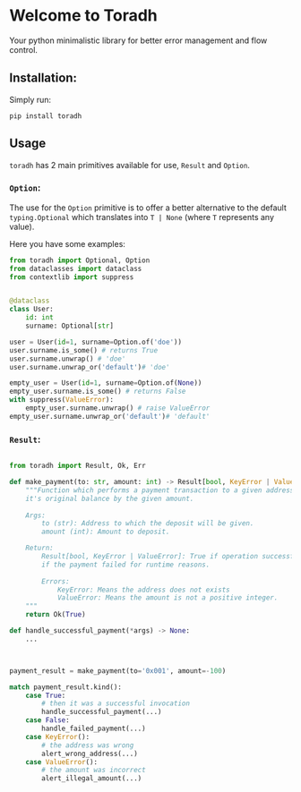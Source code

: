 # Welcome to Toradh

Your python minimalistic library for better error management and flow control.

## Installation:

Simply run:

```
pip install toradh
```

## Usage

`toradh` has 2 main primitives available for use, `Result` and `Option`.

### `Option`:

The use for the `Option` primitive is to offer a better alternative to the default
`typing.Optional` which translates into `T | None` (where `T` represents any value).

Here you have some examples:

```python
from toradh import Optional, Option
from dataclasses import dataclass
from contextlib import suppress


@dataclass
class User:
    id: int
    surname: Optional[str]

user = User(id=1, surname=Option.of('doe'))
user.surname.is_some() # returns True
user.surname.unwrap() # 'doe'
user.surname.unwrap_or('default')# 'doe'

empty_user = User(id=1, surname=Option.of(None))
empty_user.surname.is_some() # returns False
with suppress(ValueError):
    empty_user.surname.unwrap() # raise ValueError
empty_user.surname.unwrap_or('default')# 'default'

```

### `Result`:
```python

from toradh import Result, Ok, Err

def make_payment(to: str, amount: int) -> Result[bool, KeyError | ValueError]:
    """Function which performs a payment transaction to a given address by incrementing 
    it's original balance by the given amount.
    
    Args:
        to (str): Address to which the deposit will be given.
        amount (int): Amount to deposit.

    Return:
        Result[bool, KeyError | ValueError]: True if operation successfully completed, False
        if the payment failed for runtime reasons.
        
        Errors:
            KeyError: Means the address does not exists
            ValueError: Means the amount is not a positive integer.
    """
    return Ok(True)

def handle_successful_payment(*args) -> None:
    ...



payment_result = make_payment(to='0x001', amount=-100)

match payment_result.kind():
    case True:
        # then it was a successful invocation
        handle_successful_payment(...)
    case False:
        handle_failed_payment(...)
    case KeyError():
        # the address was wrong
        alert_wrong_address(...)
    case ValueError():
        # the amount was incorrect
        alert_illegal_amount(...)

```

